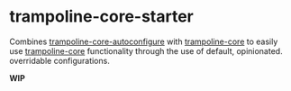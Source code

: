 # trampoline-core-starter

Combines [trampoline-core-autoconfigure](../trampoline-core-autoconfigure) with [trampoline-core](../trampoline-core) to easily use [trampoline-core](../trampoline-core) functionality through the use of default, opinionated. overridable configurations.

**WIP**